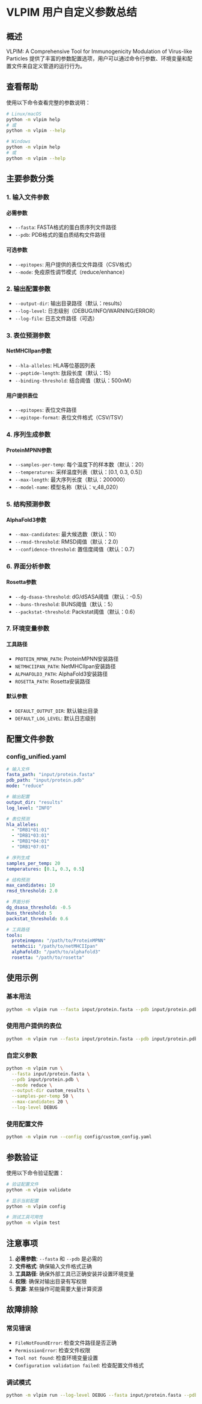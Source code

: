 # VLPIM 用户自定义参数总结

## 概述

VLPIM: A Comprehensive Tool for Immunogenicity Modulation of Virus-like Particles 提供了丰富的参数配置选项，用户可以通过命令行参数、环境变量和配置文件来自定义管道的运行行为。

## 查看帮助

使用以下命令查看完整的参数说明：

```bash
# Linux/macOS
python -m vlpim help
# 或
python -m vlpim --help

# Windows
python -m vlpim help
# 或
python -m vlpim --help
```

## 主要参数分类

### 1. 输入文件参数

#### 必需参数
- `--fasta`: FASTA格式的蛋白质序列文件路径
- `--pdb`: PDB格式的蛋白质结构文件路径

#### 可选参数
- `--epitopes`: 用户提供的表位文件路径（CSV格式）
- `--mode`: 免疫原性调节模式（reduce/enhance）

### 2. 输出配置参数

- `--output-dir`: 输出目录路径（默认：results）
- `--log-level`: 日志级别（DEBUG/INFO/WARNING/ERROR）
- `--log-file`: 日志文件路径（可选）

### 3. 表位预测参数

#### NetMHCIIpan参数
- `--hla-alleles`: HLA等位基因列表
- `--peptide-length`: 肽段长度（默认：15）
- `--binding-threshold`: 结合阈值（默认：500nM）

#### 用户提供表位
- `--epitopes`: 表位文件路径
- `--epitope-format`: 表位文件格式（CSV/TSV）

### 4. 序列生成参数

#### ProteinMPNN参数
- `--samples-per-temp`: 每个温度下的样本数（默认：20）
- `--temperatures`: 采样温度列表（默认：[0.1, 0.3, 0.5]）
- `--max-length`: 最大序列长度（默认：200000）
- `--model-name`: 模型名称（默认：v_48_020）

### 5. 结构预测参数

#### AlphaFold3参数
- `--max-candidates`: 最大候选数（默认：10）
- `--rmsd-threshold`: RMSD阈值（默认：2.0）
- `--confidence-threshold`: 置信度阈值（默认：0.7）

### 6. 界面分析参数

#### Rosetta参数
- `--dg-dsasa-threshold`: dG/dSASA阈值（默认：-0.5）
- `--buns-threshold`: BUNS阈值（默认：5）
- `--packstat-threshold`: Packstat阈值（默认：0.6）

### 7. 环境变量参数

#### 工具路径
- `PROTEIN_MPNN_PATH`: ProteinMPNN安装路径
- `NETMHCIIPAN_PATH`: NetMHCIIpan安装路径
- `ALPHAFOLD3_PATH`: AlphaFold3安装路径
- `ROSETTA_PATH`: Rosetta安装路径

#### 默认参数
- `DEFAULT_OUTPUT_DIR`: 默认输出目录
- `DEFAULT_LOG_LEVEL`: 默认日志级别

## 配置文件参数

### config_unified.yaml

```yaml
# 输入文件
fasta_path: "input/protein.fasta"
pdb_path: "input/protein.pdb"
mode: "reduce"

# 输出配置
output_dir: "results"
log_level: "INFO"

# 表位预测
hla_alleles:
  - "DRB1*01:01"
  - "DRB1*03:01"
  - "DRB1*04:01"
  - "DRB1*07:01"

# 序列生成
samples_per_temp: 20
temperatures: [0.1, 0.3, 0.5]

# 结构预测
max_candidates: 10
rmsd_threshold: 2.0

# 界面分析
dg_dsasa_threshold: -0.5
buns_threshold: 5
packstat_threshold: 0.6

# 工具路径
tools:
  proteinmpnn: "/path/to/ProteinMPNN"
  netmhcii: "/path/to/netMHCIIpan"
  alphafold3: "/path/to/alphafold3"
  rosetta: "/path/to/rosetta"
```

## 使用示例

### 基本用法
```bash
python -m vlpim run --fasta input/protein.fasta --pdb input/protein.pdb --mode reduce
```

### 使用用户提供的表位
```bash
python -m vlpim run --fasta input/protein.fasta --pdb input/protein.pdb --mode reduce --epitopes input/epitopes.csv
```

### 自定义参数
```bash
python -m vlpim run \
  --fasta input/protein.fasta \
  --pdb input/protein.pdb \
  --mode reduce \
  --output-dir custom_results \
  --samples-per-temp 50 \
  --max-candidates 20 \
  --log-level DEBUG
```

### 使用配置文件
```bash
python -m vlpim run --config config/custom_config.yaml
```

## 参数验证

使用以下命令验证配置：

```bash
# 验证配置文件
python -m vlpim validate

# 显示当前配置
python -m vlpim config

# 测试工具可用性
python -m vlpim test
```

## 注意事项

1. **必需参数**: `--fasta` 和 `--pdb` 是必需的
2. **文件格式**: 确保输入文件格式正确
3. **工具路径**: 确保外部工具已正确安装并设置环境变量
4. **权限**: 确保对输出目录有写权限
5. **资源**: 某些操作可能需要大量计算资源

## 故障排除

### 常见错误
- `FileNotFoundError`: 检查文件路径是否正确
- `PermissionError`: 检查文件权限
- `Tool not found`: 检查环境变量设置
- `Configuration validation failed`: 检查配置文件格式

### 调试模式
```bash
python -m vlpim run --log-level DEBUG --fasta input/protein.fasta --pdb input/protein.pdb
```

